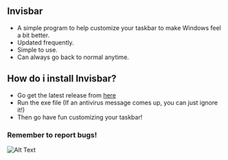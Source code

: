 ## Invisbar
* A simple program to help customize your taskbar to make Windows feel a bit better.
 * Updated frequently.
 * Simple to use.
 * Can always go back to normal anytime.
 
## How do i install Invisbar?
* Go get the latest release from [here](https://github.com/GangMemberOreo/Invisbar/releases)
* Run the exe file (If an antivirus message comes up, you can just ignore it!)
* Then go have fun customizing your taskbar!
### Remember to report bugs!
![Alt Text](https://media1.tenor.com/images/5ba077c1a87e60481f417653d29a3431/tenor.gif?itemid=12347604)


